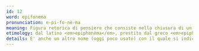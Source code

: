 ```yaml
---
id: 12
word: epifonema
pronunciation: e-pi-fo-nè-ma
meaning: Figura retorica di pensiero che consiste nella chiusura di un discorso con l’aggiunta di una frase enfatica e solenne, di solito espressa in forma esclamativa (o anche interrogativa)
etimology: dal latino <em>epiphonèma</em>, prestito dal greco <em>epiphonein</em> ("esclamare"), derivato da <em>phónema</em> ("voce", "suono"), col prefisso <em>epí-</em> ("sopra")
details: E' anche un altro nome (oggi poco usato) con il quale si indica l'aforisma.
---
```

